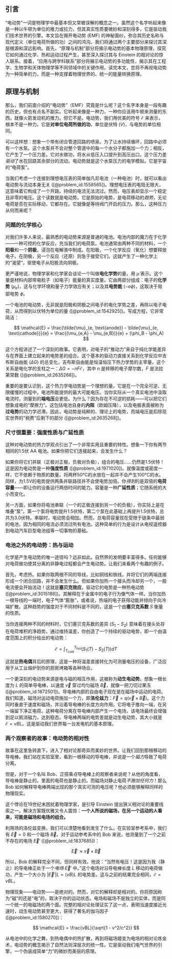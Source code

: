 ## 引言
“电动势”一词是物理学中最基本但又常被误解的概念之一。虽然这个名字听起来像是一种以牛顿为单位的推力或拉力，但其真实性质要微妙和深刻得多，它是驱动我们技术世界的引擎。本文旨在揭开电动势 (EMF) 的神秘面纱，弥合其历史名称与现代定义（单位电荷所做的功）之间的鸿沟。我们将通过两个主要部分来探讨其深层根源和深远影响。首先，“原理与机制”部分将揭示电动势的基本物理原理，探究它如何通过化学、热和运动过程产生，甚至深入探讨其与 Einstein 的相对论的惊人联系。接着，“应用与跨学科联系”部分将展示电动势的多功能性，揭示其在工程学、生物学和天体物理学等不同领域中的关键作用。读完本文，您将不再视电动势为一种简单的力，而是一种支撑着物理世界的、统一的能量转换原理。

## 原理与机制

那么，我们前面介绍的“电动势”（EMF）究竟是什么呢？这个名字本身是一段有趣的历史，但也有点名不副实。它听起来像是一种力，一种你应该用牛顿来测量的东西，就像火箭发动机的推力。但它不是。电动势，我们用优美的符号 $\mathcal{E}$ 来表示，根本不是一种力。它是**对单位电荷所做的功**，单位是伏特 ($V$)，与电势的单位相同。

可以这样想：想象一个带有闭合管道回路的喷泉。为了让水持续循环，回路中必须有一个水泵。这个水泵并不会对整个管道中的每一个水分子都施加一个力；相反，它产生了一个压力差。它对水做功，将水从低压入口提升到高压出口。这个压力差*驱动*了水在回路其余部分的流动。电动势就是这个水泵压力的电学模拟。它是宇宙的“电荷泵”。

当我们考虑一个连接到理想电压表的简单伽凡尼电池（一种电池）时，就可以看出电动势与流动本身无关 ([@problem_id:1558565])。理想电压表的电阻无限大，这意味着它构成了一个开路。持续的电流无法流过。然而，电压表却显示一个稳定且非零的电压。这个读数就是电动势。它是原始的电势，是电荷移动的*趋势*，无论电荷是否在实际移动，它都存在。它就像是等待阀门开启的压力。那么，这种压力从何而来呢？

### 问题的化学核心

对我们许多人来说，最熟悉的电动势来源是普通的电池。电池内部的魔力在于化学——一种可控的化学反应，充当我们的电荷泵。电池通常由两种不同的材料，一个**阳极**和一个**阴极**，浸泡在电解液中制成。在阳极，一个化学反应（氧化）想要释放电子。在阴极，另一个反应（还原）则急于接受它们。这就产生了一种化学上的“渴望”，驱使电子从阳极流向阴极。

更严谨地说，物理学家和化学家会谈论一个叫做**电化学势**的量，用 $\tilde{\mu}$ 表示。这个量是材料内部带电粒子（如电子）能量的真实度量。它由两部分组成：电子的**化学势** ($\mu_e$)，这与化学环境和量子力学效应有关；以及其**电势能** ($-e\phi$)，这取决于局部电势 $\phi$。

一个电池的电动势，无非就是阳极和阴极之间电子的电化学势之差，再除以电子电荷，从而得到以伏特为单位的量 ([@problem_id:1542925])。写成方程，它非常简洁：

$$
\mathcal{E} = \frac{\tilde{\mu}_{e, \text{anode}} - \tilde{\mu}_{e, \text{cathode}}}{e} = \frac{(\mu_{e,A} - \mu_{e,B})}{e} + (\phi_B - \phi_A)
$$

这个方程讲述了一个深刻的故事。它表明，对电子的“推动力”来自于纯化学能差异与在界面上建立起来的电势差的组合。这个基本的驱动力直接关系到化学反应中吉布斯自由能 ($\Delta G$) 的总变化，吉布斯自由能是恒温恒压下热力学势的主宰量。这个关系是电化学的支柱之一：$\Delta G = -nF\mathcal{E}$，其中 $n$ 是转移的电子摩尔数，$F$ 是法拉第常数 ([@problem_id:2635268])。

重要的是要认识到，这个热力学电动势是一个理想的量。它是在一个完全可逆、无限缓慢的过程中，电池所能提供的最大可能电压。当你实际从一个真实电池中汲取电流时，测量到的**端电压**会更低。为什么？因为存在不可逆的损耗——可以把它们想象成电的“摩擦力”。这包括电池自身的**内阻**（欧姆压降），以及电极表面被称为**过电势**的动力学迟滞。因此，电动势是纯粹的、理论上的电势，而端电压是扣除现实世界的“税费”后剩下的部分 ([@problem_id:2635268])。

### 尺寸很重要：强度性质与广延性质

这种对电动势的热力学观点引出了一个非常实用且重要的特性。想象一下你有两节相同的1.5伏 AA 电池。如果你把它们连接起来，会发生什么？

如果你将它们并联（正极对正极，负极对负极），组合的电压……仍然是1.5伏特！这是因为电动势是一种**强度性质** ([@problem_id:1971020])。就像温度或密度一样，它不依赖于物质的数量。将两杯50°C的水放在一起并不会产生100°C的水。同样，为1.5V的电势提供两条并联路径并不会使电势加倍。你*得到*的是双倍的**电荷容量**——即让你的设备运行两倍时间的能力。容量是一种**广延性质**；它随系统的大小而变化。

另一方面，如果你将电池串联（一个的正极连接到另一个的负极），你实际上是在堆叠“泵”。第一个泵将电势提升1.5伏特，第二个泵在此基础上再提升1.5伏特，总共为3.0伏特。串联时，电动势会相加。然而，总电荷容量现在受限于链条中最弱的电池，因为相同的电流必须流过所有电池。这种简单的行为是设计从电视遥控器到电动汽车巨型电池组等一切事物的基础。

### 电池之外的电动势：热与运动

化学是产生电动势的唯一途径吗？远非如此。自然界的发明要丰富得多。任何能够对电荷做功使其分离的非静电过程都会产生电动势。让我们来看两个有趣的例子。

首先，考虑热。如果你取两根不同的导线，比如铜线和铁线，并将它们的两端连接形成一个闭合回路，并不会发生什么。但如果你加热一个接头而冷却另一个，一股电流便会开始流动！这就是**塞贝克效应**，驱动它的电势是一种热电动势 ([@problem_id:3015188])。其解释在于金属中的电子行为像气体一样。当你加热一根导线的一端时，电子气体“膨胀”，或者说，热端的电子获得动能并倾向于向冷端扩散。这种趋势的强度对于不同材料是不同的，这是一个由**塞贝克系数** $S$ 衡量的性质。

当你连接两种不同的材料时，它们塞贝克系数的差异 ($S_1 - S_2$) 意味着在接头处存在电荷堆积的净趋势。通过维持温差，你创造了一个持续的驱动电势，即一个由温度范围上的积分给出的电动势：

$$
\mathcal{E} = \int_{T_{cold}}^{T_{hot}} (S_1(T) - S_2(T)) dT
$$

这就是**热电偶**背后的原理，这是一种将温差直接转化为可测量电压的设备，广泛应用于从工业熔炉到你的厨房烤箱等各种场合。

一个更深刻的电动势来源是电与磁的相互作用，这被称为**动生电动势**。想象一根长度为 $L$ 的简单导电棒，以速度 $\vec{v}$ 穿过均匀磁场 $\vec{B}$，就像一把刀切过果冻 ([@problem_id:1872501])。导电棒内部的自由电子现在是在磁场中运动的电荷。我们知道，磁场对运动电荷施加一个力，即**洛伦兹力**：$\vec{F} = q(\vec{v} \times \vec{B})$。这个力同时垂直于速度和磁场，并沿着导电棒的长度方向作用。它将电子推向一端，在另一端留下净正电荷。这种电荷分离在导电棒内部产生一个电场，该电场最终会增强到足以抵消磁力，达到稳态。导电棒两端的电势差就是动生电动势，其大小就是 $\mathcal{E} = vBL$。这是驱动我们世界每一台发电机的基本原理。

### 两个观察者的故事：电动势的相对性

故事在这里急转直下，进入了相对论那奇异而美妙的世界。让我们回到那根移动的导电棒。我们站在实验室里，看到一根移动的导电棒，并说是一个*磁力*导致了电荷分离。

但是，对于一个名叫 Bob、正搭乘*在*导电棒上的观察者来说呢？从他的角度看，导电棒是静止的。里面的电荷也是静止的。而磁场对静止电荷*不施加任何力*！那么 Bob 如何解释导电棒两端出现的那个真实可测的电压呢？他必须能够解释同样的物理现实。

这个悖论在19世纪末困扰着物理学家，是引导 Einstein 提出狭义相对论的重要线索之一。解决方案既优雅又令人震惊：**一个人所说的磁场，在另一个运动的人看来，可能是磁场和电场的组合。**

利用场的洛伦兹变换，我们可以清楚地看到发生了什么。在实验室参考系中，我们有 $\vec{E} = 0$ 和一个磁场 $\vec{B}$。对于运动参考系中的 Bob 来说，他测量到了一个之前不存在的电场 $\vec{E}'$ ([@problem_id:1837685])：

$$
\vec{E}' \approx \vec{v} \times \vec{B}
$$

所以，Bob 的解释完全不同，但同样有效。他说：“当然有电压！这是因为我（静止）的导电棒正处于一个*电场* $\vec{E}'$ 中。”这个电场对沿导电棒长度 $L$ 移动的电荷做功，产生一个大小为 $|\vec{E}'|L = (vB)L$ 的电势差。这与之前的结果完全相同，$\mathcal{E} = vBL$。

物理现象——电动势——是绝对的。然而，对它的解释却是相对的。你将原因称为“磁”的还是“电”的，取决于你的运动状态。电场和磁场不是独立的实体，而是同一个统一的电磁场的两个面。完整的相对论处理证实了这一点，表明当速度接近光速时，动生电动势甚至更大，获得了著名的伽马因子 ([@problem_id:1580270])：

$$
\mathcal{E} = \frac{vBL}{\sqrt{1 - v^2/c^2}}
$$

从电池中的化学之舞，到热电偶中的热扩散，再到将磁场嬗变为电场的相对论炼金术，电动势的概念揭示了自然法则深层次的统一性。它是驱动我们电气世界的引擎，一个伪装成简单“力”的微妙而美丽的原理。

